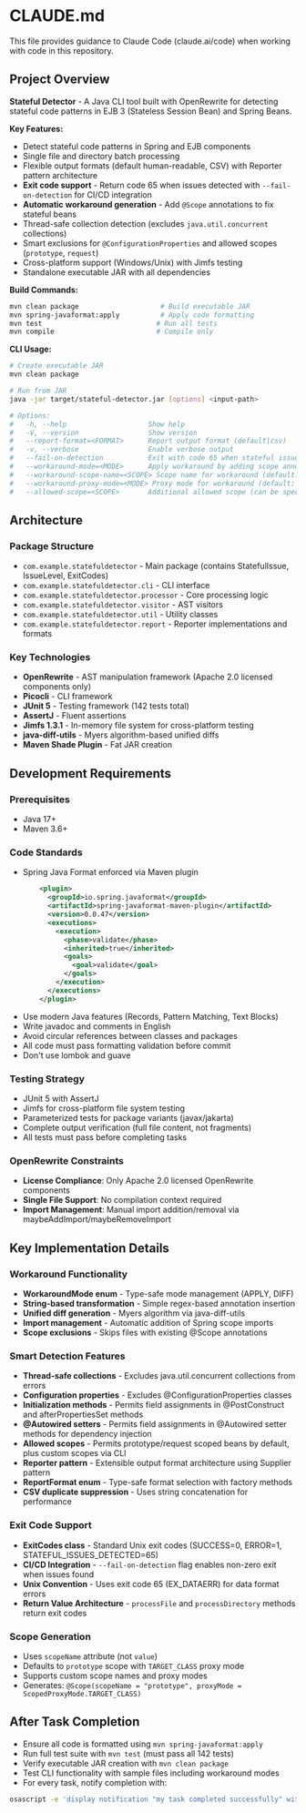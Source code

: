 # CLAUDE.md

This file provides guidance to Claude Code (claude.ai/code) when working with code in this
repository.

## Project Overview

**Stateful Detector** - A Java CLI tool built with OpenRewrite for detecting stateful code patterns in EJB 3 (Stateless Session Bean) and Spring Beans.

**Key Features:**
- Detect stateful code patterns in Spring and EJB components
- Single file and directory batch processing
- Flexible output formats (default human-readable, CSV) with Reporter pattern architecture
- **Exit code support** - Return code 65 when issues detected with `--fail-on-detection` for CI/CD integration
- **Automatic workaround generation** - Add `@Scope` annotations to fix stateful beans
- Thread-safe collection detection (excludes `java.util.concurrent` collections)
- Smart exclusions for `@ConfigurationProperties` and allowed scopes (`prototype`, `request`)
- Cross-platform support (Windows/Unix) with Jimfs testing
- Standalone executable JAR with all dependencies

**Build Commands:**

```bash
mvn clean package                    # Build executable JAR
mvn spring-javaformat:apply          # Apply code formatting
mvn test                            # Run all tests
mvn compile                         # Compile only
```

**CLI Usage:**
```bash
# Create executable JAR
mvn clean package

# Run from JAR
java -jar target/stateful-detector.jar [options] <input-path>

# Options:
#   -h, --help                    Show help
#   -V, --version                 Show version
#   --report-format=<FORMAT>      Report output format (default|csv)
#   -v, --verbose                 Enable verbose output
#   --fail-on-detection           Exit with code 65 when stateful issues are detected
#   --workaround-mode=<MODE>      Apply workaround by adding scope annotations (apply|diff)
#   --workaround-scope-name=<SCOPE> Scope name for workaround (default: prototype)
#   --workaround-proxy-mode=<MODE> Proxy mode for workaround (default: TARGET_CLASS)
#   --allowed-scope=<SCOPE>       Additional allowed scope (can be specified multiple times)
```

## Architecture

### Package Structure
- `com.example.statefuldetector` - Main package (contains StatefulIssue, IssueLevel, ExitCodes)
- `com.example.statefuldetector.cli` - CLI interface
- `com.example.statefuldetector.processor` - Core processing logic
- `com.example.statefuldetector.visitor` - AST visitors
- `com.example.statefuldetector.util` - Utility classes
- `com.example.statefuldetector.report` - Reporter implementations and formats

### Key Technologies
- **OpenRewrite** - AST manipulation framework (Apache 2.0 licensed components only)
- **Picocli** - CLI framework
- **JUnit 5** - Testing framework (142 tests total)
- **AssertJ** - Fluent assertions
- **Jimfs 1.3.1** - In-memory file system for cross-platform testing
- **java-diff-utils** - Myers algorithm-based unified diffs
- **Maven Shade Plugin** - Fat JAR creation


## Development Requirements

### Prerequisites
- Java 17+
- Maven 3.6+

### Code Standards
- Spring Java Format enforced via Maven plugin
  ```xml
      <plugin>
        <groupId>io.spring.javaformat</groupId>
        <artifactId>spring-javaformat-maven-plugin</artifactId>
        <version>0.0.47</version>
        <executions>
          <execution>
            <phase>validate</phase>
            <inherited>true</inherited>
            <goals>
              <goal>validate</goal>
            </goals>
          </execution>
        </executions>
      </plugin>
  ```
- Use modern Java features (Records, Pattern Matching, Text Blocks)
- Write javadoc and comments in English
- Avoid circular references between classes and packages
- All code must pass formatting validation before commit
- Don't use lombok and guave

### Testing Strategy
- JUnit 5 with AssertJ
- Jimfs for cross-platform file system testing
- Parameterized tests for package variants (javax/jakarta)
- Complete output verification (full file content, not fragments)
- All tests must pass before completing tasks

### OpenRewrite Constraints
- **License Compliance**: Only Apache 2.0 licensed OpenRewrite components
- **Single File Support**: No compilation context required
- **Import Management**: Manual import addition/removal via maybeAddImport/maybeRemoveImport

## Key Implementation Details

### Workaround Functionality
- **WorkaroundMode enum** - Type-safe mode management (APPLY, DIFF)
- **String-based transformation** - Simple regex-based annotation insertion
- **Unified diff generation** - Myers algorithm via java-diff-utils
- **Import management** - Automatic addition of Spring scope imports
- **Scope exclusions** - Skips files with existing @Scope annotations

### Smart Detection Features
- **Thread-safe collections** - Excludes java.util.concurrent collections from errors
- **Configuration properties** - Excludes @ConfigurationProperties classes
- **Initialization methods** - Permits field assignments in @PostConstruct and afterPropertiesSet methods
- **@Autowired setters** - Permits field assignments in @Autowired setter methods for dependency injection
- **Allowed scopes** - Permits prototype/request scoped beans by default, plus custom scopes via CLI
- **Reporter pattern** - Extensible output format architecture using Supplier pattern
- **ReportFormat enum** - Type-safe format selection with factory methods
- **CSV duplicate suppression** - Uses string concatenation for performance

### Exit Code Support
- **ExitCodes class** - Standard Unix exit codes (SUCCESS=0, ERROR=1, STATEFUL_ISSUES_DETECTED=65)
- **CI/CD Integration** - `--fail-on-detection` flag enables non-zero exit when issues found
- **Unix Convention** - Uses exit code 65 (EX_DATAERR) for data format errors
- **Return Value Architecture** - `processFile` and `processDirectory` methods return exit codes

### Scope Generation
- Uses `scopeName` attribute (not `value`)
- Defaults to `prototype` scope with `TARGET_CLASS` proxy mode  
- Supports custom scope names and proxy modes
- Generates: `@Scope(scopeName = "prototype", proxyMode = ScopedProxyMode.TARGET_CLASS)`

## After Task Completion

- Ensure all code is formatted using `mvn spring-javaformat:apply`
- Run full test suite with `mvn test` (must pass all 142 tests)
- Verify executable JAR creation with `mvn clean package`
- Test CLI functionality with sample files including workaround modes
- For every task, notify completion with:

```bash
osascript -e 'display notification "my task completed successfully" with title "Development Complete"'
```
